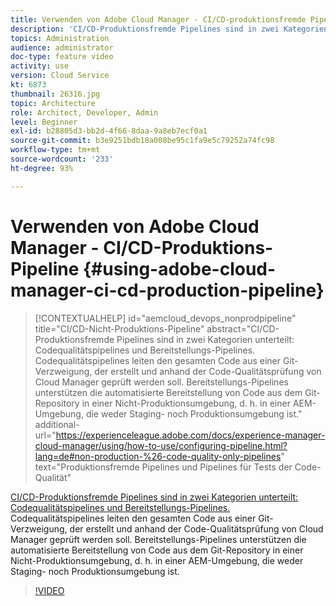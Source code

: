 ```yaml
---
title: Verwenden von Adobe Cloud Manager - CI/CD-produktionsfremde Pipeline
description: 'CI/CD-Produktionsfremde Pipelines sind in zwei Kategorien unterteilt: Codequalitätspipelines und Bereitstellungs-Pipelines. Codequalitätspipelines leiten den gesamten Code aus einer Git-Verzweigung, der erstellt und anhand der Code-Qualitätsprüfung von Cloud Manager geprüft werden soll. Bereitstellungs-Pipelines unterstützen die automatisierte Bereitstellung von Code aus dem Git-Repository in einer Nicht-Produktionsumgebung, d. h. in einer AEM-Umgebung, die weder Staging- noch Produktionsumgebung ist.'
topics: Administration
audience: administrator
doc-type: feature video
activity: use
version: Cloud Service
kt: 6873
thumbnail: 26316.jpg
topic: Architecture
role: Architect, Developer, Admin
level: Beginner
exl-id: b28805d3-bb2d-4f66-8daa-9a8eb7ecf0a1
source-git-commit: b3e9251bdb18a008be95c1fa9e5c79252a74fc98
workflow-type: tm+mt
source-wordcount: '233'
ht-degree: 93%

---
```


# Verwenden von Adobe Cloud Manager - CI/CD-Produktions-Pipeline {#using-adobe-cloud-manager-ci-cd-production-pipeline}

>[!CONTEXTUALHELP]
>id="aemcloud_devops_nonprodpipeline"
>title="CI/CD-Nicht-Produktions-Pipeline"
>abstract="CI/CD-Produktionsfremde Pipelines sind in zwei Kategorien unterteilt: Codequalitätspipelines und Bereitstellungs-Pipelines. Codequalitätspipelines leiten den gesamten Code aus einer Git-Verzweigung, der erstellt und anhand der Code-Qualitätsprüfung von Cloud Manager geprüft werden soll. Bereitstellungs-Pipelines unterstützen die automatisierte Bereitstellung von Code aus dem Git-Repository in einer Nicht-Produktionsumgebung, d. h. in einer AEM-Umgebung, die weder Staging- noch Produktionsumgebung ist."
>additional-url="https://experienceleague.adobe.com/docs/experience-manager-cloud-manager/using/how-to-use/configuring-pipeline.html?lang=de#non-production-%26-code-quality-only-pipelines" text="Produktionsfremde Pipelines und Pipelines für Tests der Code-Qualität"

[CI/CD-Produktionsfremde Pipelines sind in zwei Kategorien unterteilt: Codequalitätspipelines und Bereitstellungs-Pipelines. ](https://experienceleague.adobe.com/docs/experience-manager-cloud-manager/using/how-to-use/configuring-pipeline.html?lang=de#non-production-%26-code-quality-only-pipelines) Codequalitätspipelines leiten den gesamten Code aus einer Git-Verzweigung, der erstellt und anhand der Code-Qualitätsprüfung von Cloud Manager geprüft werden soll. Bereitstellungs-Pipelines unterstützen die automatisierte Bereitstellung von Code aus dem Git-Repository in einer Nicht-Produktionsumgebung, d. h. in einer AEM-Umgebung, die weder Staging- noch Produktionsumgebung ist.

>[!VIDEO](https://video.tv.adobe.com/v/26316?quality=12&learn=on)
